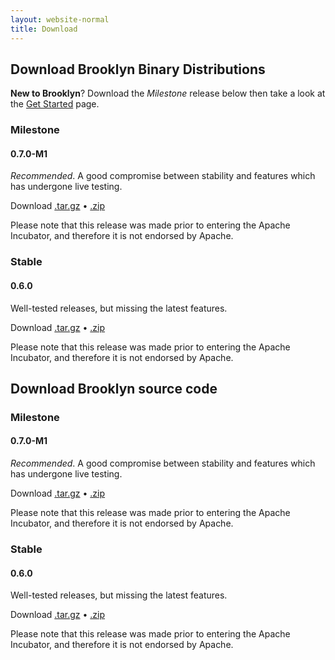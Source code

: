 ```yaml
---
layout: website-normal
title: Download
---
```


## Download Brooklyn Binary Distributions

**New to Brooklyn**? Download the *Milestone* release below then take a look
at the [Get Started](quickstart/) page.

<div class="row">
<div class="col-md-6" markdown="1">

### Milestone

#### 0.7.0-M1
*Recommended*. A good compromise between stability and features which has undergone live testing.

Download [.tar.gz](http://search.maven.org/remotecontent?filepath=io/brooklyn/brooklyn-dist/0.7.0-M1/brooklyn-dist-0.7.0-M1-dist.tar.gz)
&bull; [.zip](http://search.maven.org/remotecontent?filepath=io/brooklyn/brooklyn-dist/0.7.0-M1/brooklyn-dist-0.7.0-M1-dist.zip)

Please note that this release was made prior to entering the Apache Incubator, and therefore it is not endorsed by Apache.

</div>
<div class="col-md-6" markdown="1">

### Stable

#### 0.6.0
Well-tested releases, but missing the latest features.

Download [.tar.gz](http://search.maven.org/remotecontent?filepath=io/brooklyn/brooklyn-dist/0.6.0/brooklyn-dist-0.6.0-dist.tar.gz)
&bull; [.zip](http://search.maven.org/remotecontent?filepath=io/brooklyn/brooklyn-dist/0.6.0/brooklyn-dist-0.6.0-dist.zip)

Please note that this release was made prior to entering the Apache Incubator, and therefore it is not endorsed by Apache.

</div>
</div>


## Download Brooklyn source code

<div class="row">
<div class="col-md-6" markdown="1">

### Milestone

#### 0.7.0-M1
*Recommended*. A good compromise between stability and features which has undergone live testing.

Download [.tar.gz](https://github.com/apache/incubator-brooklyn/archive/0.7.0-M1.tar.gz)
&bull; [.zip](https://github.com/apache/incubator-brooklyn/archive/0.7.0-M1.zip)

Please note that this release was made prior to entering the Apache Incubator, and therefore it is not endorsed by Apache.

</div>
<div class="col-md-6" markdown="1">

### Stable

#### 0.6.0
Well-tested releases, but missing the latest features.

Download [.tar.gz](https://github.com/apache/incubator-brooklyn/archive/v0.6.0.tar.gz)
&bull; [.zip](https://github.com/apache/incubator-brooklyn/archive/v0.6.0.zip)

Please note that this release was made prior to entering the Apache Incubator, and therefore it is not endorsed by Apache.

</div>
</div>
